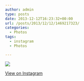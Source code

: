```yaml
---
author: admin
type: posts
date: 2013-12-12T16:23:32+00:00
url: /posts/2013/12/12/1469217323/
categories:
  - Photos
tags:
  - instagram
  - Photos

---
```

<img src="http://lobban.org/wordpress//HLIC/924110c04037b8c0085c73f774cdb72e.jpg" class="instagram-image" />

<p class="view-instagram">
  <a href="http://instagram.com/p/h08Tqsqlpx/">View on Instagram</a>
</p>